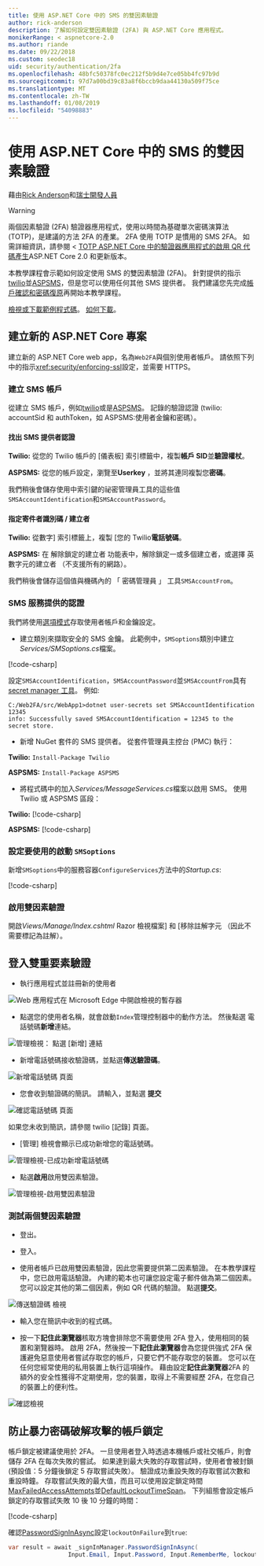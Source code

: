 ```yaml
---
title: 使用 ASP.NET Core 中的 SMS 的雙因素驗證
author: rick-anderson
description: 了解如何設定雙因素驗證 (2FA) 與 ASP.NET Core 應用程式。
monikerRange: < aspnetcore-2.0
ms.author: riande
ms.date: 09/22/2018
ms.custom: seodec18
uid: security/authentication/2fa
ms.openlocfilehash: 48bfc50378fc0ec212f5b9d4e7ce05bb4fc97b9d
ms.sourcegitcommit: 97d7a00bd39c83a8f6bccb9daa44130a509f75ce
ms.translationtype: MT
ms.contentlocale: zh-TW
ms.lasthandoff: 01/08/2019
ms.locfileid: "54098883"
---
```

# <a name="two-factor-authentication-with-sms-in-aspnet-core"></a>使用 ASP.NET Core 中的 SMS 的雙因素驗證

藉由[Rick Anderson](https://twitter.com/RickAndMSFT)和[瑞士開發人員](https://github.com/Swiss-Devs)

>[!WARNING]
> 兩個因素驗證 (2FA) 驗證器應用程式，使用以時間為基礎單次密碼演算法 (TOTP)，是建議的方法 2FA 的產業。 2FA 使用 TOTP 是慣用的 SMS 2FA。 如需詳細資訊，請參閱 < [TOTP ASP.NET Core 中的驗證器應用程式的啟用 QR 代碼產生](xref:security/authentication/identity-enable-qrcodes)ASP.NET Core 2.0 和更新版本。

本教學課程會示範如何設定使用 SMS 的雙因素驗證 (2FA)。 針對提供的指示[twilio](https://www.twilio.com/)並[ASPSMS](https://www.aspsms.com/asp.net/identity/core/testcredits/)，但是您可以使用任何其他 SMS 提供者。 我們建議您先完成[帳戶確認和密碼復原](xref:security/authentication/accconfirm)再開始本教學課程。

[檢視或下載範例程式碼](https://github.com/aspnet/Docs/tree/master/aspnetcore/security/authentication/2fa/sample/Web2FA)。 [如何下載](xref:index#how-to-download-a-sample)。

## <a name="create-a-new-aspnet-core-project"></a>建立新的 ASP.NET Core 專案

建立新的 ASP.NET Core web app，名為`Web2FA`與個別使用者帳戶。 請依照下列中的指示<xref:security/enforcing-ssl>設定，並需要 HTTPS。

### <a name="create-an-sms-account"></a>建立 SMS 帳戶

從建立 SMS 帳戶，例如[twilio](https://www.twilio.com/)或是[ASPSMS](https://www.aspsms.com/asp.net/identity/core/testcredits/)。 記錄的驗證認證 (twilio: accountSid 和 authToken，如 ASPSMS:使用者金鑰和密碼）。

#### <a name="figuring-out-sms-provider-credentials"></a>找出 SMS 提供者認證

**Twilio:** 從您的 Twilio 帳戶的 [儀表板] 索引標籤中，複製**帳戶 SID**並**驗證權杖**。

**ASPSMS:** 從您的帳戶設定，瀏覽至**Userkey** ，並將其連同複製您**密碼**。

我們稍後會儲存使用中索引鍵的祕密管理員工具的這些值`SMSAccountIdentification`和`SMSAccountPassword`。

#### <a name="specifying-senderid--originator"></a>指定寄件者識別碼 / 建立者

**Twilio:** 從數字] 索引標籤上，複製 [您的 Twilio**電話號碼**。

**ASPSMS:** 在 解除鎖定的建立者 功能表中，解除鎖定一或多個建立者，或選擇 英數字元的建立者 （不支援所有的網路）。

我們稍後會儲存這個值與機碼內的 「 密碼管理員 」 工具`SMSAccountFrom`。


### <a name="provide-credentials-for-the-sms-service"></a>SMS 服務提供的認證

我們將使用[選項模式](xref:fundamentals/configuration/options)存取使用者帳戶和金鑰設定。

   * 建立類別來擷取安全的 SMS 金鑰。 此範例中，`SMSoptions`類別中建立*Services/SMSoptions.cs*檔案。

[!code-csharp[](2fa/sample/Web2FA/Services/SMSoptions.cs)]

設定`SMSAccountIdentification`，`SMSAccountPassword`並`SMSAccountFrom`具有[secret manager 工具](xref:security/app-secrets)。 例如: 

```none
C:/Web2FA/src/WebApp1>dotnet user-secrets set SMSAccountIdentification 12345
info: Successfully saved SMSAccountIdentification = 12345 to the secret store.
```
* 新增 NuGet 套件的 SMS 提供者。 從套件管理員主控台 (PMC) 執行：

**Twilio:**
`Install-Package Twilio`

**ASPSMS:**
`Install-Package ASPSMS`


* 將程式碼中的加入*Services/MessageServices.cs*檔案以啟用 SMS。 使用 Twilio 或 ASPSMS 區段：


**Twilio:** [!code-csharp[](2fa/sample/Web2FA/Services/MessageServices_twilio.cs)]

**ASPSMS:** [!code-csharp[](2fa/sample/Web2FA/Services/MessageServices_ASPSMS.cs)]

### <a name="configure-startup-to-use-smsoptions"></a>設定要使用的啟動 `SMSoptions`

新增`SMSoptions`中的服務容器`ConfigureServices`方法中的*Startup.cs*:

[!code-csharp[](2fa/sample/Web2FA/Startup.cs?name=snippet1&highlight=4)]

### <a name="enable-two-factor-authentication"></a>啟用雙因素驗證

開啟*Views/Manage/Index.cshtml* Razor 檢視檔案] 和 [移除註解字元 （因此不需要標記為註解）。

## <a name="log-in-with-two-factor-authentication"></a>登入雙重要素驗證

* 執行應用程式並註冊新的使用者

![Web 應用程式在 Microsoft Edge 中開啟檢視的暫存器](2fa/_static/login2fa1.png)

* 點選您的使用者名稱，就會啟動`Index`管理控制器中的動作方法。 然後點選 電話號碼**新增**連結。

![管理檢視： 點選 [新增] 連結](2fa/_static/login2fa2.png)

* 新增電話號碼接收驗證碼，並點選**傳送驗證碼**。

![新增電話號碼 頁面](2fa/_static/login2fa3.png)

* 您會收到驗證碼的簡訊。 請輸入，並點選 **提交**

![確認電話號碼 頁面](2fa/_static/login2fa4.png)

如果您未收到簡訊，請參閱 twilio [記錄] 頁面。

* [管理] 檢視會顯示已成功新增您的電話號碼。

![管理檢視-已成功新增電話號碼](2fa/_static/login2fa5.png)

* 點選**啟用**啟用雙因素驗證。

![管理檢視-啟用雙因素驗證](2fa/_static/login2fa6.png)

### <a name="test-two-factor-authentication"></a>測試兩個雙因素驗證

* 登出。

* 登入。

* 使用者帳戶已啟用雙因素驗證，因此您需要提供第二因素驗證。 在本教學課程中，您已啟用電話驗證。 內建的範本也可讓您設定電子郵件做為第二個因素。 您可以設定其他的第二個因素，例如 QR 代碼的驗證。 點選**提交**。

![傳送驗證碼 檢視](2fa/_static/login2fa7.png)

* 輸入您在簡訊中收到的程式碼。

* 按一下**記住此瀏覽器**核取方塊會排除您不需要使用 2FA 登入，使用相同的裝置和瀏覽器時。 啟用 2FA，然後按一下**記住此瀏覽器**會為您提供強式 2FA 保護避免惡意使用者嘗試存取您的帳戶，只要它們不能存取您的裝置。 您可以在任何您經常使用的私用裝置上執行這項操作。 藉由設定**記住此瀏覽器**2FA 的額外的安全性獲得不定期使用，您的裝置，取得上不需要經歷 2FA，在您自己的裝置上的便利性。

![確認檢視](2fa/_static/login2fa8.png)

## <a name="account-lockout-for-protecting-against-brute-force-attacks"></a>防止暴力密碼破解攻擊的帳戶鎖定

帳戶鎖定被建議使用於 2FA。 一旦使用者登入時透過本機帳戶或社交帳戶，則會儲存 2FA 在每次失敗的嘗試。 如果達到最大失敗的存取嘗試時，使用者會被封鎖 (預設值：5 分鐘後鎖定 5 存取嘗試失敗）。 驗證成功重設失敗的存取嘗試次數和重設時鐘。 存取嘗試失敗的最大值，而且可以使用設定鎖定時間[MaxFailedAccessAttempts](/dotnet/api/microsoft.aspnetcore.identity.lockoutoptions.maxfailedaccessattempts)並[DefaultLockoutTimeSpan](/dotnet/api/microsoft.aspnetcore.identity.lockoutoptions.defaultlockouttimespan)。 下列組態會設定帳戶鎖定的存取嘗試失敗 10 後 10 分鐘的時間：

[!code-csharp[](2fa/sample/Web2FA/Startup.cs?name=snippet2&highlight=13-17)]

確認[PasswordSignInAsync](/dotnet/api/microsoft.aspnetcore.identity.signinmanager-1.passwordsigninasync)設定`lockoutOnFailure`到`true`:

```csharp
var result = await _signInManager.PasswordSignInAsync(
                 Input.Email, Input.Password, Input.RememberMe, lockoutOnFailure: true);
```
